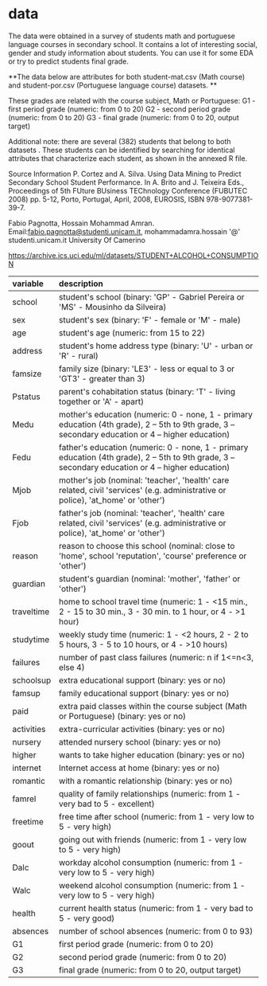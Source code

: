 # data

The data were obtained in a survey of students math and portuguese language courses in secondary school. It contains a lot of interesting social, gender and study information about students. You can use it for some EDA or try to predict students final grade.

**The data below are attributes for both student-mat.csv (Math course) and student-por.csv (Portuguese language course) datasets. **

These grades are related with the course subject, Math or Portuguese:
G1 - first period grade (numeric: from 0 to 20)
G2 - second period grade (numeric: from 0 to 20)
G3 - final grade (numeric: from 0 to 20, output target)

Additional note: there are several (382) students that belong to both datasets .
These students can be identified by searching for identical attributes
that characterize each student, as shown in the annexed R file.

Source Information
P. Cortez and A. Silva. Using Data Mining to Predict Secondary School Student Performance. In A. Brito and J. Teixeira Eds., Proceedings of 5th FUture BUsiness TEChnology Conference (FUBUTEC 2008) pp. 5-12, Porto, Portugal, April, 2008, EUROSIS, ISBN 978-9077381-39-7.

Fabio Pagnotta, Hossain Mohammad Amran.
Email:fabio.pagnotta@studenti.unicam.it, mohammadamra.hossain '@' studenti.unicam.it
University Of Camerino

https://archive.ics.uci.edu/ml/datasets/STUDENT+ALCOHOL+CONSUMPTION




|variable         |description |
|:----------------|:-----------|
|school        | student's school (binary: 'GP' - Gabriel Pereira or 'MS' - Mousinho da Silveira) |
|sex        | student's sex (binary: 'F' - female or 'M' - male) |
|age        | student's age (numeric: from 15 to 22)|
| address       | student's home address type (binary: 'U' - urban or 'R' - rural)|
|famsize        | family size (binary: 'LE3' - less or equal to 3 or 'GT3' - greater than 3) |
|Pstatus        | parent's cohabitation status (binary: 'T' - living together or 'A' - apart) |
|Medu        | mother's education (numeric: 0 - none, 1 - primary education (4th grade), 2 – 5th to 9th grade, 3 – secondary education or 4 – higher education) |
|Fedu        | father's education (numeric: 0 - none, 1 - primary education (4th grade), 2 – 5th to 9th grade, 3 – secondary education or 4 – higher education)|
|Mjob        | mother's job (nominal: 'teacher', 'health' care related, civil 'services' (e.g. administrative or police), 'at_home' or 'other') |
|Fjob        | father's job (nominal: 'teacher', 'health' care related, civil 'services' (e.g. administrative or police), 'at_home' or 'other') |
|reason        | reason to choose this school (nominal: close to 'home', school 'reputation', 'course' preference or 'other')|
|guardian        | student's guardian (nominal: 'mother', 'father' or 'other')|
|traveltime        |  home to school travel time (numeric: 1 - <15 min., 2 - 15 to 30 min., 3 - 30 min. to 1 hour, or 4 - >1 hour) |
|studytime        | weekly study time (numeric: 1 - <2 hours, 2 - 2 to 5 hours, 3 - 5 to 10 hours, or 4 - >10 hours) |
|failures        | number of past class failures (numeric: n if 1<=n<3, else 4)|
|schoolsup        | extra educational support (binary: yes or no) |
|famsup       | family educational support (binary: yes or no) |
|paid        | extra paid classes within the course subject (Math or Portuguese) (binary: yes or no) |
|activities        | extra-curricular activities (binary: yes or no)|
|nursery      | attended nursery school (binary: yes or no) |
|higher       | wants to take higher education (binary: yes or no) |
|internet        | Internet access at home (binary: yes or no) |
|romantic        |  with a romantic relationship (binary: yes or no) |
|famrel        | quality of family relationships (numeric: from 1 - very bad to 5 - excellent) |
|freetime        | free time after school (numeric: from 1 - very low to 5 - very high) |
|goout        | going out with friends (numeric: from 1 - very low to 5 - very high)|
|Dalc        | workday alcohol consumption (numeric: from 1 - very low to 5 - very high)|
|Walc        | weekend alcohol consumption (numeric: from 1 - very low to 5 - very high) |
|health        | current health status (numeric: from 1 - very bad to 5 - very good) |
|absences       | number of school absences (numeric: from 0 to 93)|
|G1        | first period grade (numeric: from 0 to 20) |
|G2       | second period grade (numeric: from 0 to 20) |
|G3        | final grade (numeric: from 0 to 20, output target)|
